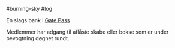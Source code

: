 #burning-sky #log

En slags bank i [Gate Pass](Gate%20Pass.md)
Medlemmer har adgang til aflåste skabe eller bokse som er under bevogtning døgnet rundt.
